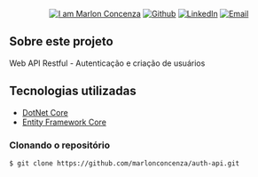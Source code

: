 <p align="center">
  <a href="https://github.com/marlonconcenza" target="_blank"><img alt="I am Marlon Concenza" src="https://img.shields.io/badge/I%20am-Marlon_Concenza-informational"></a>
  <a href="https://github.com/marlonconcenza" target="_blank" ><img alt="Github" src="https://img.shields.io/badge/Github--%23F8952D?style=social&logo=github"></a>
  <a href="https://www.linkedin.com/in/marlon-martins-concenza-53738978" target="_blank" ><img alt="LinkedIn" src="https://img.shields.io/badge/Linkedin--%23F8952D?style=social&logo=linkedin"></a>
  <a href="mailto:marlon.concenza@gmail.com" target="_blank" ><img alt="Email" src="https://img.shields.io/badge/Email--%23F8952D?style=social&logo=gmail"></a>
</p>

## Sobre este projeto

Web API Restful - Autenticação e criação de usuários

## Tecnologias utilizadas

- [DotNet Core](https://github.com/dotnet/core)
- [Entity Framework Core](https://github.com/dotnet/efcore)

### Clonando o repositório

```bash
$ git clone https://github.com/marlonconcenza/auth-api.git
```
